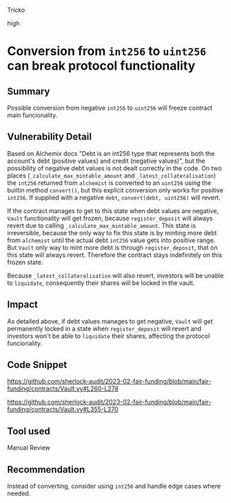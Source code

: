 Tricko

high

# Conversion from `int256` to `uint256` can break protocol functionality

## Summary
Possible conversion from negative `int256` to `uint256` will freeze contract main funcionality.

## Vulnerability Detail
Based on Alchemix docs "Debt is an int256 type that represents both the account's debt (positive values) and credit (negative values)", but the possibility of negative debt values is not dealt correctly in the code. On two places (`_calculate_max_mintable_amount` and `_latest_collateralisation`) the `int256` returned from `alchemist` is converted to an `uint256` using the builtin method `convert()`, but this explicit conversion only works for positive `int256`. If supplied with a negative `debt`, `convert(debt, uint256)` will revert.

If the contract manages to get to this state when debt values are negative, `Vault` functionality will get frozen, because `register_deposit` will always revert due to calling `_calculate_max_mintable_amount`. This state is irreversible, because the only way to fix this state is by minting more debt from `alchemist` until the actual debt `int256` value gets into positive range. But `Vault` only way to mint more debt is through `register_deposit`, that on this state will always revert. Therefore the contract stays indefinitely on this frozen state.

Because `_latest_collateralisation` will also revert, investors will be unable to `liquidate`, consequently their shares will be locked in the vault.

## Impact
As detailed above, if debt values manages to get negative, `Vault` will get permanently locked in a state when `register_deposit` will revert and investors won't be able to `liquidate` their shares, affecting the protocol funcionality.

## Code Snippet
https://github.com/sherlock-audit/2023-02-fair-funding/blob/main/fair-funding/contracts/Vault.vy#L260-L278

https://github.com/sherlock-audit/2023-02-fair-funding/blob/main/fair-funding/contracts/Vault.vy#L355-L370
## Tool used
Manual Review 

## Recommendation
Instead of converting, consider using `int256` and handle edge cases where needed.
